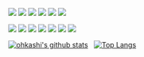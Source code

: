 <p>
<img src="https://custom-icon-badges.demolab.com/badge/Windows-0078D6?logo=windows11&logoColor=white"/>
<img src="https://img.shields.io/badge/iOS-000000?style=popout&logo=Apple&logoColor=white"/>
<img src="https://img.shields.io/badge/SQLite-%2307405e.svg?logo=sqlite&logoColor=white"/>
<img src="https://img.shields.io/badge/MariaDB-003545?style=popout&logo=MariaDB&logoColor=white"/>
<img src="https://img.shields.io/badge/QuestDB-4A154B?style=popout&logo=quora&logoColor=white"/>
<img src="https://img.shields.io/badge/Axmol-000?logo=Cocos&logoColor=fff"/>
<!--<img src="https://img.shields.io/badge/Unreal-0E1128?style=popout&logo=Unreal%20Engine&logoColor=white"/>-->
</p>
<p>
<img src="https://img.shields.io/badge/C-717D8A?style=popout&logo=C&logoColor=white"/>
<img src="https://img.shields.io/badge/C++-00599C?style=popout&logo=C%2b%2b&logoColor=white"/>
<img src="https://custom-icon-badges.demolab.com/badge/C%23-%23239120.svg?logo=cshrp&logoColor=white"/>
<img src="https://img.shields.io/badge/Go-00add8?style=popout&logo=Go&logoColor=white"/>
<img src="https://img.shields.io/badge/Rust-805F4C?style=popout&logo=Rust&logoColor=white"/>
<img src="https://img.shields.io/badge/Swift-E04030?style=popout&logo=Swift&logoColor=white"/>
<img src="https://img.shields.io/badge/Flutter-02569B?style=popout&logo=Flutter&logoColor=white"/>
</p>

[![ohkashi's github stats](https://github-readme-stats.vercel.app/api?username=ohkashi&hide=prs&show_icons=true&theme=shades-of-purple&border_color=642262)](https://github.com/anuraghazra/github-readme-stats)
&nbsp;
[![Top Langs](https://github-readme-stats.vercel.app/api/top-langs/?username=ohkashi&layout=compact&theme=shades-of-purple&border_color=642262)](https://github.com/anuraghazra/github-readme-stats)
